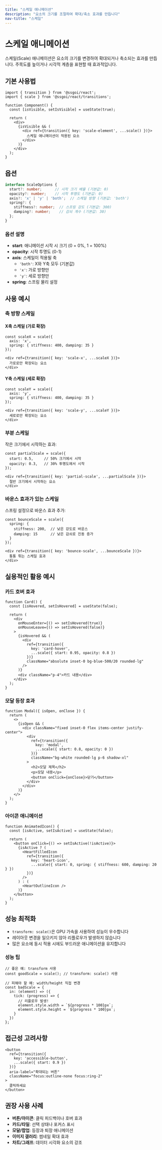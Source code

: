 ```yaml
---
title: "스케일 애니메이션"
description: "요소의 크기를 조절하여 확대/축소 효과를 만듭니다"
nav-title: "스케일"
---
```


# 스케일 애니메이션

스케일(Scale) 애니메이션은 요소의 크기를 변경하여 확대되거나 축소되는 효과를 만듭니다. 주목도를 높이거나 시각적 계층을 표현할 때 효과적입니다.

## 기본 사용법

```tsx
import { transition } from '@ssgoi/react';
import { scale } from '@ssgoi/react/transitions';

function Component() {
  const [isVisible, setIsVisible] = useState(true);
  
  return (
    <div>
      {isVisible && (
        <div ref={transition({ key: 'scale-element', ...scale() })}>
          스케일 애니메이션이 적용된 요소
        </div>
      )}
    </div>
  );
}
```

## 옵션

```typescript
interface ScaleOptions {
  start?: number;      // 시작 크기 배율 (기본값: 0)
  opacity?: number;    // 시작 투명도 (기본값: 0)
  axis?: 'x' | 'y' | 'both';  // 스케일 방향 (기본값: 'both')
  spring?: {
    stiffness?: number;  // 스프링 강도 (기본값: 300)
    damping?: number;    // 감쇠 계수 (기본값: 30)
  };
}
```

### 옵션 설명

- **start**: 애니메이션 시작 시 크기 (0 = 0%, 1 = 100%)
- **opacity**: 시작 투명도 (0-1)
- **axis**: 스케일이 적용될 축
  - `'both'`: X와 Y축 모두 (기본값)
  - `'x'`: 가로 방향만
  - `'y'`: 세로 방향만
- **spring**: 스프링 물리 설정

## 사용 예시

### 축 방향 스케일

#### X축 스케일 (가로 확장)

```tsx
const scaleX = scale({
  axis: 'x',
  spring: { stiffness: 400, damping: 35 }
});

<div ref={transition({ key: 'scale-x', ...scaleX })}>
  가로로만 확장되는 요소
</div>
```

#### Y축 스케일 (세로 확장)

```tsx
const scaleY = scale({
  axis: 'y',
  spring: { stiffness: 400, damping: 35 }
});

<div ref={transition({ key: 'scale-y', ...scaleY })}>
  세로로만 확장되는 요소
</div>
```

### 부분 스케일

작은 크기에서 시작하는 효과:

```tsx
const partialScale = scale({
  start: 0.5,     // 50% 크기에서 시작
  opacity: 0.3,   // 30% 투명도에서 시작
});

<div ref={transition({ key: 'partial-scale', ...partialScale })}>
  절반 크기에서 시작하는 요소
</div>
```

### 바운스 효과가 있는 스케일

스프링 설정으로 바운스 효과 추가:

```tsx
const bounceScale = scale({
  spring: { 
    stiffness: 200,  // 낮은 강도로 바운스
    damping: 15      // 낮은 감쇠로 진동 증가
  }
});

<div ref={transition({ key: 'bounce-scale', ...bounceScale })}>
  통통 튀는 스케일 효과
</div>
```

## 실용적인 활용 예시

### 카드 호버 효과

```tsx
function Card() {
  const [isHovered, setIsHovered] = useState(false);
  
  return (
    <div
      onMouseEnter={() => setIsHovered(true)}
      onMouseLeave={() => setIsHovered(false)}
    >
      {isHovered && (
        <div 
          ref={transition({ 
            key: 'card-hover', 
            ...scale({ start: 0.95, opacity: 0.8 }) 
          })}
          className="absolute inset-0 bg-blue-500/20 rounded-lg"
        />
      )}
      <div className="p-4">카드 내용</div>
    </div>
  );
}
```

### 모달 등장 효과

```tsx
function Modal({ isOpen, onClose }) {
  return (
    <>
      {isOpen && (
        <div className="fixed inset-0 flex items-center justify-center">
          <div 
            ref={transition({ 
              key: 'modal', 
              ...scale({ start: 0.8, opacity: 0 }) 
            })}
            className="bg-white rounded-lg p-6 shadow-xl"
          >
            <h2>모달 제목</h2>
            <p>모달 내용</p>
            <button onClick={onClose}>닫기</button>
          </div>
        </div>
      )}
    </>
  );
}
```

### 아이콘 애니메이션

```tsx
function AnimatedIcon() {
  const [isActive, setIsActive] = useState(false);
  
  return (
    <button onClick={() => setIsActive(!isActive)}>
      {isActive ? (
        <HeartFilledIcon 
          ref={transition({ 
            key: 'heart-icon', 
            ...scale({ start: 0, spring: { stiffness: 600, damping: 20 } }) 
          })} 
        />
      ) : (
        <HeartOutlineIcon />
      )}
    </button>
  );
}
```

## 성능 최적화

- `transform: scale()`은 GPU 가속을 사용하여 성능이 우수합니다
- 레이아웃 변경을 일으키지 않아 리플로우가 발생하지 않습니다
- 많은 요소에 동시 적용 시에도 부드러운 애니메이션을 유지합니다

### 성능 팁

```tsx
// 좋은 예: transform 사용
const goodScale = scale(); // transform: scale() 사용

// 피해야 할 예: width/height 직접 변경
const badScale = {
  in: (element) => ({
    tick: (progress) => {
      // 리플로우 발생!
      element.style.width = `${progress * 100}px`;
      element.style.height = `${progress * 100}px`;
    }
  })
};
```

## 접근성 고려사항

```tsx
<button
  ref={transition({ 
    key: 'accessible-button', 
    ...scale({ start: 0.9 }) 
  })}
  aria-label="확대되는 버튼"
  className="focus:outline-none focus:ring-2"
>
  클릭하세요
</button>
```

## 권장 사용 사례

- **버튼/아이콘**: 클릭 피드백이나 호버 효과
- **카드/타일**: 선택 상태나 포커스 표시
- **모달/팝업**: 등장과 퇴장 애니메이션
- **이미지 갤러리**: 썸네일 확대 효과
- **차트/그래프**: 데이터 시각화 요소의 강조